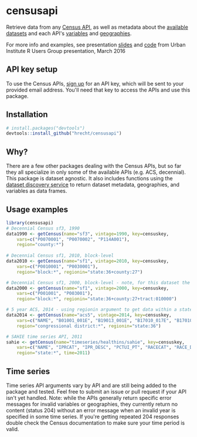 # censusapi

Retrieve data from any [Census API](http://www.census.gov/data/developers/data-sets.html), as well as metadata about the [available datasets](http://api.census.gov/data.html) and each API's [variables](http://api.census.gov/data/2000/sf1/variables.html) and [geographies](http://api.census.gov/data/2000/sf1/geography.html).

For more info and examples, see presentation [slides](http://urbaninstitute.github.io/R-Trainings/accesing-census-apis/presentation/index.html#/) and [code](https://github.com/UrbanInstitute/R-Trainings/blob/gh-pages/accesing-census-apis/accessingCensusApis.R) from Urban Institute R Users Group presentation, March 2016

## API key setup
To use the Census APIs, [sign up](http://api.census.gov/data/key_signup.html) for an API key, which will be sent to your provided email address. You'll need that key to access the APIs and use this package.

## Installation

```R
# install.packages("devtools")
devtools::install_github("hrecht/censusapi")
```

## Why?
There are a few other packages dealing with the Census APIs, but so far they all specialize in only some of the available APIs (e.g. ACS, decennial). This package is dataset agnostic. It also includes functions using the [dataset discovery service](http://www.census.gov/data/developers/updates/new-discovery-tool.html) to return dataset metadata, geographies, and variables as data frames.

## Usage examples
```R
library(censusapi)
# Decennial Census sf3, 1990
data1990 <- getCensus(name="sf3", vintage=1990, key=censuskey, 
	vars=c("P0070001", "P0070002", "P114A001"), 
	region="county:*")
	
# Decennial Census sf1, 2010, block-level
data2010 <- getCensus(name="sf1", vintage=2010, key=censuskey, 
	vars=c("P0010001", "P0030001"), 
	region="block:*", regionin="state:36+county:27")

# Decennial Census sf1, 2000, block-level - note, for this dataset the tract needs to be specified
data2000 <- getCensus(name="sf1", vintage=2000, key=censuskey, 
	vars=c("P001001", "P003001"), 
	region="block:*", regionin="state:36+county:27+tract:010000")

# 5 year ACS, 2014 - using regionin argument to get data within a state
data2014 <- getCensus(name="acs5", vintage=2014, key=censuskey, 
	vars=c("NAME", "B01001_001E", "B19013_001E", "B17010_017E", "B17010_037E"), 
	region="congressional district:*", regionin="state:36")

# SAHIE time series API, 2011
sahie <- getCensus(name="timeseries/healthins/sahie", key=censuskey, 
	vars=c("NAME", "IPRCAT", "IPR_DESC", "PCTUI_PT", "RACECAT", "RACE_DESC"), 
	region="state:*", time=2011)
```

## Time series
Time series API arguments vary by API and are still being added to the package and tested. Feel free to submit an issue or pull request if your API isn't yet handled.
Note: while the APIs generally return specific error messages for invalid variables or geographies, they currently return no content (status 204) without an error message when an invalid year is specified in some time series. If you're getting repeated 204 responses double check the Census documentation to make sure your time period is valid.
